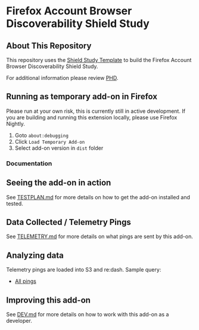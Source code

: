 # Firefox Account Browser Discoverability Shield Study

## About This Repository

This repository uses the [Shield Study Template](https://wiki.mozilla.org/Firefox/Shield/Shield_Studies) to build the Firefox
Account Browser Discoverability Shield Study.

For additional information please review [PHD](https://docs.google.com/document/d/129HzVoufID4S2HRKMivXNW6BvlR6lYMa7Nyg-D-ZenA/edit).

## Running as temporary add-on in Firefox

Please run at your own risk, this is currently still in active development.
If you are building and running this extension locally, please use Firefox Nightly.

1. Goto `about:debugging`
2. Click `Load Temporary Add-on`
3. Select add-on version in `dist` folder

### Documentation

## Seeing the add-on in action

See [TESTPLAN.md](./docs/TESTPLAN.md) for more details on how to get the add-on installed and tested.

## Data Collected / Telemetry Pings

See [TELEMETRY.md](./docs/TELEMETRY.md) for more details on what pings are sent by this add-on.

## Analyzing data

Telemetry pings are loaded into S3 and re:dash. Sample query:

* [All pings](https://sql.telemetry.mozilla.org/queries/{#your-id}/source#table)

## Improving this add-on

See [DEV.md](./docs/DEV.md) for more details on how to work with this add-on as a developer.
